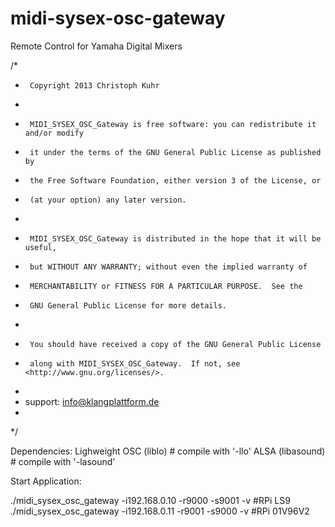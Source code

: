 midi-sysex-osc-gateway
======================

Remote Control for Yamaha Digital Mixers

/*
 *  	Copyright 2013 Christoph Kuhr
 *
 *   	MIDI_SYSEX_OSC_Gateway is free software: you can redistribute it and/or modify
 *   	it under the terms of the GNU General Public License as published by
 *   	the Free Software Foundation, either version 3 of the License, or
 *   	(at your option) any later version.
 *
 *   	MIDI_SYSEX_OSC_Gateway is distributed in the hope that it will be useful,
 *   	but WITHOUT ANY WARRANTY; without even the implied warranty of
 *   	MERCHANTABILITY or FITNESS FOR A PARTICULAR PURPOSE.  See the
 *   	GNU General Public License for more details.
 *
 *   	You should have received a copy of the GNU General Public License
 *   	along with MIDI_SYSEX_OSC_Gateway.  If not, see <http://www.gnu.org/licenses/>.
 *
 *	support: info@klangplattform.de 
 *
 */



Dependencies:
Lighweight OSC (liblo)  # compile with '-llo'
ALSA (libasound)	# compile with '-lasound'


Start Application:

./midi_sysex_osc_gateway -i192.168.0.10 -r9000 -s9001 -v 	#RPi LS9
./midi_sysex_osc_gateway -i192.168.0.11 -r9001 -s9000 -v	#RPi 01V96V2
